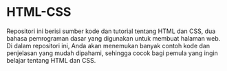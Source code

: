 # HTML-CSS
Repositori ini berisi sumber kode dan tutorial tentang HTML dan CSS, dua bahasa pemrograman dasar yang digunakan untuk membuat halaman web. Di dalam repositori ini, Anda akan menemukan banyak contoh kode dan penjelasan yang mudah dipahami, sehingga cocok bagi pemula yang ingin belajar tentang HTML dan CSS.

